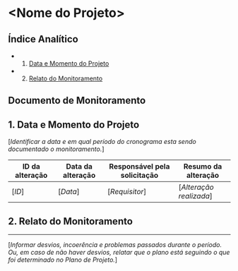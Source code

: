 <!-- Template de Documento de Monitoramento versão em Markdown-->
\<Nome do Projeto\>
===================
Índice Analítico
----------------
* 1. [Data e Momento do Projeto](#1-data-e-momento-do-projeto)
* 2. [Relato do Monitoramento](#2-relato-do-monitoramento)
   
Documento de Monitoramento
------------------------------------

## 1. Data e Momento do Projeto
[_Identificar a data e em qual período do cronograma esta sendo documentado o monitoramento._]

| ID da alteração | Data da alteração | Responsável pela solicitação | Resumo da alteração |
|------|---------------------|---------------|------|
| [_ID_] | [_Data_] | [_Requisitor_] | [_Alteração realizada_] |

## 2. Relato do Monitoramento
--------------
[_Informar desvios, incoerência e problemas passados durante o período. Ou, em caso de não haver desvios, relatar que o plano está seguindo o que foi determinado no Plano de Projeto._]